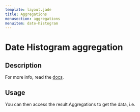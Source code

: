 ```yaml
---
template: layout.jade
title: Aggregations
menusection: aggregations
menuitem: date-histogram
---
```



# Date Histogram aggregation

## Description

For more info, read the [docs]().

## Usage



You can then access the result.Aggregations to get the data, i.e.

